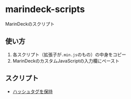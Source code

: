 # marindeck-scripts

MarinDeckのスクリプト

## 使い方

1. 各スクリプト（拡張子が`.min.js`のもの）の中身をコピー
2. MarinDeckのカスタムJavaScriptの入力欄にペースト

## スクリプト

- [ハッシュタグを保持](https://github.com/munierujp/marindeck-scripts/raw/master/scripts/keepTweetedHashtags.min.js)
